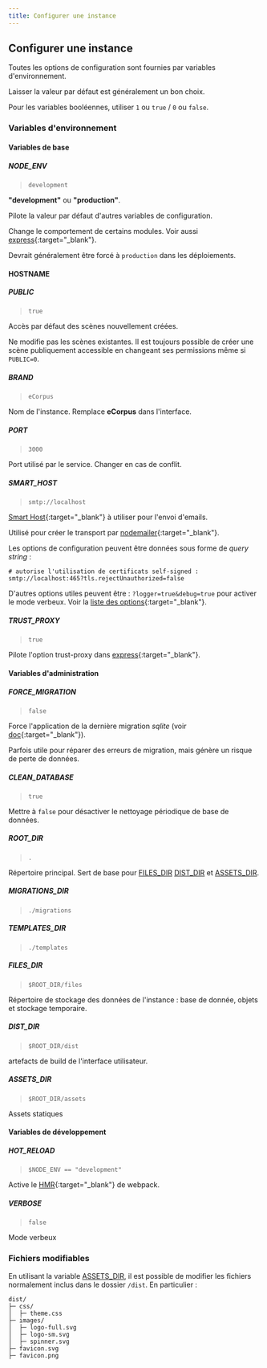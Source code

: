 ```yaml
---
title: Configurer une instance
---
```


## Configurer une instance

Toutes les options de configuration sont fournies par variables d'environnement.

Laisser la valeur par défaut est généralement un bon choix.

Pour les variables booléennes, utiliser `1` ou `true` / `0` ou `false`.

### Variables d'environnement

#### Variables de base

##### NODE_ENV

 > `development`

**"development"** ou **"production"**.

Pilote la valeur par défaut d'autres variables de configuration.

Change le comportement de certains modules. Voir aussi [express](https://expressjs.com/en/advanced/best-practice-performance.html#set-node_env-to-production){:target="_blank"}.

Devrait généralement être forcé à `production` dans les déploiements.

#### HOSTNAME

##### PUBLIC

 > `true`

Accès par défaut des scènes nouvellement créées.

Ne modifie pas les scènes existantes. Il est toujours possible de créer une scène publiquement accessible en changeant ses permissions même si `PUBLIC=0`.

##### BRAND

 > `eCorpus`

Nom de l'instance. Remplace **eCorpus** dans l'interface.


##### PORT

 > `3000`

Port utilisé par le service. Changer en cas de conflit.


##### SMART_HOST

 > `smtp://localhost`

[Smart Host](https://en.wikipedia.org/wiki/Smart_host){:target="_blank"} à utiliser pour l'envoi d'emails.

Utilisé pour créer le transport par [nodemailer](https://nodemailer.com/){:target="_blank"}.

Les options de configuration peuvent être données sous forme de *query string* :

```
# autorise l'utilisation de certificats self-signed : 
smtp://localhost:465?tls.rejectUnauthorized=false
```
D'autres options utiles peuvent être : `?logger=true&debug=true` pour activer le mode verbeux. Voir la [liste des options](https://nodemailer.com/smtp/){:target="_blank"}.


##### TRUST_PROXY

 > `true`

Pilote l'option trust-proxy dans [express](http://expressjs.com/en/5x/api.html#trust.proxy.options.table){:target="_blank"}.


#### Variables d'administration

##### FORCE_MIGRATION

 > `false`

Force l'application de la dernière migration *sqlite* (voir [doc](https://www.npmjs.com/package/sqlite#migrations){:target="_blank"}).

Parfois utile pour réparer des erreurs de migration, mais génère un risque de perte de données.

##### CLEAN_DATABASE

 > `true`

Mettre à `false` pour désactiver le nettoyage périodique de base de données.

##### ROOT_DIR

> `.`

Répertoire principal. Sert de base pour [FILES_DIR](#files_dir) [DIST_DIR](#dist_dir) et [ASSETS_DIR](#assets_dir).

##### MIGRATIONS_DIR

 > `./migrations`

##### TEMPLATES_DIR

  > `./templates`

##### FILES_DIR

 > `$ROOT_DIR/files`

Répertoire de stockage des données de l'instance : base de donnée, objets et stockage temporaire.

##### DIST_DIR

 > `$ROOT_DIR/dist`

artefacts de build de l'interface utilisateur.

##### ASSETS_DIR

 > `$ROOT_DIR/assets`

Assets statiques

#### Variables de développement

##### HOT_RELOAD

 > `$NODE_ENV == "development"`

Active le [HMR](https://webpack.js.org/concepts/hot-module-replacement/){:target="_blank"} de webpack.

##### VERBOSE

 > `false`

Mode verbeux

### Fichiers modifiables

En utilisant la variable [ASSETS_DIR](#assets_dir), il est possible de modifier les fichiers normalement inclus dans le dossier `/dist`. En particulier :

```
dist/
├─ css/
│  ├─ theme.css
├─ images/
│  ├─ logo-full.svg
│  ├─ logo-sm.svg
│  ├─ spinner.svg
├─ favicon.svg
├─ favicon.png
```


